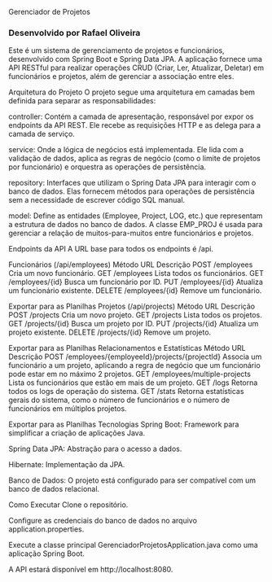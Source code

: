 Gerenciador de Projetos
### Desenvolvido por Rafael Oliveira
Este é um sistema de gerenciamento de projetos e funcionários, desenvolvido com Spring Boot e Spring Data JPA. A aplicação fornece uma API RESTful para realizar operações CRUD (Criar, Ler, Atualizar, Deletar) em funcionários e projetos, além de gerenciar a associação entre eles.

Arquitetura do Projeto
O projeto segue uma arquitetura em camadas bem definida para separar as responsabilidades:

controller: Contém a camada de apresentação, responsável por expor os endpoints da API REST. Ele recebe as requisições HTTP e as delega para a camada de serviço.

service: Onde a lógica de negócios está implementada. Ele lida com a validação de dados, aplica as regras de negócio (como o limite de projetos por funcionário) e orquestra as operações de persistência.

repository: Interfaces que utilizam o Spring Data JPA para interagir com o banco de dados. Elas fornecem métodos para operações de persistência sem a necessidade de escrever código SQL manual.

model: Define as entidades (Employee, Project, LOG, etc.) que representam a estrutura de dados no banco de dados. A classe EMP_PROJ é usada para gerenciar a relação de muitos-para-muitos entre funcionários e projetos.

Endpoints da API
A URL base para todos os endpoints é /api.

Funcionários (/api/employees)
Método	URL	Descrição
POST	/employees	Cria um novo funcionário.
GET	/employees	Lista todos os funcionários.
GET	/employees/{id}	Busca um funcionário por ID.
PUT	/employees/{id}	Atualiza um funcionário existente.
DELETE	/employees/{id}	Remove um funcionário.

Exportar para as Planilhas
Projetos (/api/projects)
Método	URL	Descrição
POST	/projects	Cria um novo projeto.
GET	/projects	Lista todos os projetos.
GET	/projects/{id}	Busca um projeto por ID.
PUT	/projects/{id}	Atualiza um projeto existente.
DELETE	/projects/{id}	Remove um projeto.

Exportar para as Planilhas
Relacionamentos e Estatísticas
Método	URL	Descrição
POST	/employees/{employeeId}/projects/{projectId}	Associa um funcionário a um projeto, aplicando a regra de negócio que um funcionário pode estar em no máximo 2 projetos.
GET	/employees/multiple-projects	Lista os funcionários que estão em mais de um projeto.
GET	/logs	Retorna todos os logs de operação do sistema.
GET	/stats	Retorna estatísticas gerais do sistema, como o número de funcionários e o número de funcionários em múltiplos projetos.

Exportar para as Planilhas
Tecnologias
Spring Boot: Framework para simplificar a criação de aplicações Java.

Spring Data JPA: Abstração para o acesso a dados.

Hibernate: Implementação da JPA.

Banco de Dados: O projeto está configurado para ser compatível com um banco de dados relacional.

Como Executar
Clone o repositório.

Configure as credenciais do banco de dados no arquivo application.properties.

Execute a classe principal GerenciadorProjetosApplication.java como uma aplicação Spring Boot.

A API estará disponível em http://localhost:8080.